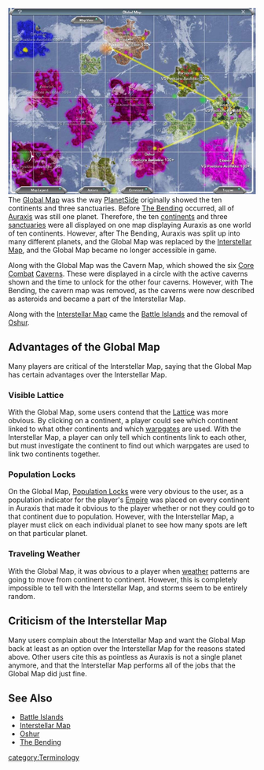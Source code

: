 ![](images/Global_Map.jpg "fig:Global_Map.jpg") The [Global
Map](Global_Map.md) was the way
[PlanetSide](PlanetSide.md) originally showed the ten continents
and three sanctuaries. Before [The Bending](The_Bending.md)
occurred, all of [Auraxis](Auraxis.md) was still one planet.
Therefore, the ten [continents](continent.md) and three
[sanctuaries](sanctuary.md) were all displayed on one map
displaying Auraxis as one world of ten continents. However, after The
Bending, Auraxis was split up into many different planets, and the
Global Map was replaced by the [Interstellar
Map](Interstellar_Map.md), and the Global Map became no longer
accessible in game.

Along with the Global Map was the Cavern Map, which showed the six [Core
Combat](Core_Combat.md) [Caverns](Caverns.md). These
were displayed in a circle with the active caverns shown and the time to
unlock for the other four caverns. However, with The Bending, the cavern
map was removed, as the caverns were now described as asteroids and
became a part of the Interstellar Map.

Along with the [Interstellar Map](Interstellar_Map.md) came the
[Battle Islands](Battle_Islands.md) and the removal of
[Oshur](Oshur.md).

## Advantages of the Global Map

Many players are critical of the Interstellar Map, saying that the
Global Map has certain advantages over the Interstellar Map.

### Visible Lattice

With the Global Map, some users contend that the
[Lattice](Lattice.md) was more obvious. By clicking on a
continent, a player could see which continent linked to what other
continents and which [warpgates](warpgate.md) are used. With the
Interstellar Map, a player can only tell which continents link to each
other, but must investigate the continent to find out which warpgates
are used to link two continents together.

### Population Locks

On the Global Map, [Population Locks](Population_Lock.md) were
very obvious to the user, as a population indicator for the player's
[Empire](Empire.md) was placed on every continent in Auraxis
that made it obvious to the player whether or not they could go to that
continent due to population. However, with the Interstellar Map, a
player must click on each individual planet to see how many spots are
left on that particular planet.

### Traveling Weather

With the Global Map, it was obvious to a player when
[weather](weather.md) patterns are going to move from continent
to continent. However, this is completely impossible to tell with the
Interstellar Map, and storms seem to be entirely random.

## Criticism of the Interstellar Map

Many users complain about the Interstellar Map and want the Global Map
back at least as an option over the Interstellar Map for the reasons
stated above. Other users cite this as pointless as Auraxis is not a
single planet anymore, and that the Interstellar Map performs all of the
jobs that the Global Map did just fine.

## See Also

- [Battle Islands](Battle_Islands.md)
- [Interstellar Map](Interstellar_Map.md)
- [Oshur](Oshur.md)
- [The Bending](The_Bending.md)

[category:Terminology](category:Terminology.md)
